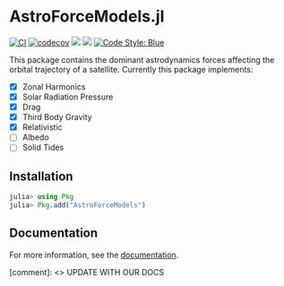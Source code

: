 # AstroForceModels.jl

[![CI](https://github.com/jmurphy6895/AstroForceModels.jl/actions/workflows/CI.yml/badge.svg?branch=master)](https://github.com/jmurphy6895/AstroForceModels.jl/actions/workflows/CI.yml?query=branch%3Amaster)
[![codecov](https://codecov.io/gh/jmurphy6895/AstroForceModels.jl/branch/main/graph/badge.svg?token=47G4OLV6PD)](https://codecov.io/gh/jmurphy6895/AstroForceModels.jl)
[![](https://img.shields.io/badge/docs-stable-blue.svg)][docs-stable-url]
[![](https://img.shields.io/badge/docs-dev-blue.svg)][docs-dev-url]
[![Code Style: Blue](https://img.shields.io/badge/code%20style-blue-4495d1.svg)](https://github.com/invenia/BlueStyle)



This package contains the dominant astrodynamics forces affecting the orbital trajectory of a satellite. Currently this package implements:
- [x] Zonal Harmonics
- [x] Solar Radiation Pressure
- [x] Drag
- [x] Third Body Gravity
- [x] Relativistic
- [ ] Albedo
- [ ] Solid Tides

## Installation

```julia
julia> using Pkg
julia> Pkg.add("AstroForceModels")
```

## Documentation

For more information, see the [documentation][docs-stable-url].

[comment]: <>  UPDATE WITH OUR DOCS

[docs-dev-url]: https://jmurphy6895.github.io/AstroForceModels.jl/stable/
[docs-stable-url]: https://jmurphy6895.github.io/AstroForceModels.jl/stable/
